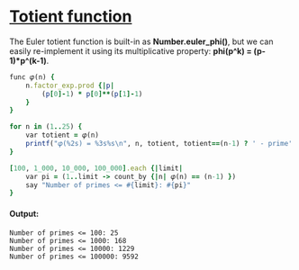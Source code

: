 [1]: https://rosettacode.org/wiki/Totient_function

# [Totient function][1]

The Euler totient function is built-in as **Number.euler\_phi()**, but we can easily re-implement it using its multiplicative property: **phi(p^k) = (p-1)\*p^(k-1)**.

```ruby
func 𝜑(n) {
    n.factor_exp.prod {|p|
        (p[0]-1) * p[0]**(p[1]-1)
    }
}
```
```ruby
for n in (1..25) {
    var totient = 𝜑(n)
    printf("𝜑(%2s) = %3s%s\n", n, totient, totient==(n-1) ? ' - prime' : '')
}
```
```ruby
[100, 1_000, 10_000, 100_000].each {|limit|
    var pi = (1..limit -> count_by {|n| 𝜑(n) == (n-1) })
    say "Number of primes <= #{limit}: #{pi}"
}
```

#### Output:
```
Number of primes <= 100: 25
Number of primes <= 1000: 168
Number of primes <= 10000: 1229
Number of primes <= 100000: 9592
```
